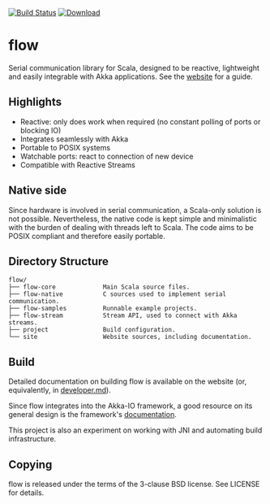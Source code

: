 [![Build Status](https://travis-ci.org/jodersky/flow.svg?branch=master)](https://travis-ci.org/jodersky/flow)
[![Download](https://api.bintray.com/packages/jodersky/maven/flow-core/images/download.svg)](https://bintray.com/jodersky/maven/flow-core/_latestVersion)

# flow
Serial communication library for Scala, designed to be reactive, lightweight and easily integrable with Akka applications. See the [website](https://jodersky.github.io/flow) for a guide.

## Highlights
- Reactive: only does work when required (no constant polling of ports or blocking IO)
- Integrates seamlessly with Akka
- Portable to POSIX systems
- Watchable ports: react to connection of new device
- Compatible with Reactive Streams

## Native side
Since hardware is involved in serial communication, a Scala-only solution is not possible. Nevertheless, the native code is kept simple and minimalistic with the burden of dealing with threads left to Scala. The code aims to be POSIX compliant and therefore easily portable.

## Directory Structure
```
flow/
├── flow-core             Main Scala source files.
├── flow-native           C sources used to implement serial communication.
├── flow-samples          Runnable example projects.
├── flow-stream           Stream API, used to connect with Akka streams.
├── project               Build configuration.
└── site                  Website sources, including documentation.
```

## Build
Detailed documentation on building flow is available on the website (or, equivalently, in [developer.md](Documentation/developer.md)).

Since flow integrates into the Akka-IO framework, a good resource on its general design is the framework's [documentation](http://doc.akka.io/docs/akka/current/scala/io.html).

This project is also an experiment on working with JNI and automating build infrastructure.

## Copying
flow is released under the terms of the 3-clause BSD license. See LICENSE for details.
